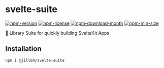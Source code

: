 <!----- BEGIN GHOST DOCS HEADER ----->

# svelte-suite

[![npm-version](https://img.shields.io/npm/v/@jill64/svelte-suite)](https://npmjs.com/package/@jill64/svelte-suite) [![npm-license](https://img.shields.io/npm/l/@jill64/svelte-suite)](https://npmjs.com/package/@jill64/svelte-suite) [![npm-download-month](https://img.shields.io/npm/dm/@jill64/svelte-suite)](https://npmjs.com/package/@jill64/svelte-suite) [![npm-min-size](https://img.shields.io/bundlephobia/min/@jill64/svelte-suite)](https://npmjs.com/package/@jill64/svelte-suite)

🍰 Library Suite for quickly building SvelteKit Apps

## Installation

```sh
npm i @jill64/svelte-suite
```

<!----- END GHOST DOCS HEADER ----->
